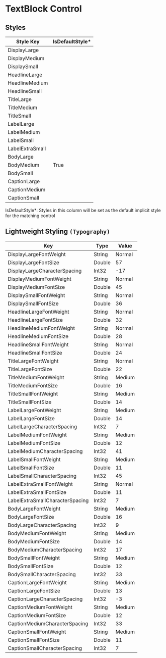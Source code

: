 # TextBlock Control
## Styles

Style Key|IsDefaultStyle*
-|-
DisplayLarge|
DisplayMedium|
DisplaySmall|
HeadlineLarge|
HeadlineMedium|
HeadlineSmall|
TitleLarge|
TitleMedium|
TitleSmall|
LabelLarge|
LabelMedium|
LabelSmall|
LabelExtraSmall|
BodyLarge|
BodyMedium|True
BodySmall|
CaptionLarge|
CaptionMedium|
CaptionSmall|

IsDefaultStyle*: Styles in this column will be set as the default implicit style for the matching control

## Lightweight Styling `(Typography)`

Key|Type|Value
-|-|-
DisplayLargeFontWeight|String|Normal
DisplayLargeFontSize|Double|57
DisplayLargeCharacterSpacing|Int32|-17
DisplayMediumFontWeight|String|Normal
DisplayMediumFontSize|Double|45
DisplaySmallFontWeight|String|Normal
DisplaySmallFontSize|Double|36
HeadlineLargeFontWeight|String|Normal
HeadlineLargeFontSize|Double|32
HeadlineMediumFontWeight|String|Normal
HeadlineMediumFontSize|Double|28
HeadlineSmallFontWeight|String|Normal
HeadlineSmallFontSize|Double|24
TitleLargeFontWeight|String|Normal
TitleLargeFontSize|Double|22
TitleMediumFontWeight|String|Medium
TitleMediumFontSize|Double|16
TitleSmallFontWeight|String|Medium
TitleSmallFontSize|Double|14
LabelLargeFontWeight|String|Medium
LabelLargeFontSize|Double|14
LabelLargeCharacterSpacing|Int32|7
LabelMediumFontWeight|String|Medium
LabelMediumFontSize|Double|12
LabelMediumCharacterSpacing|Int32|41
LabelSmallFontWeight|String|Medium
LabelSmallFontSize|Double|11
LabelSmallCharacterSpacing|Int32|45
LabelExtraSmallFontWeight|String|Normal
LabelExtraSmallFontSize|Double|11
LabelExtraSmallCharacterSpacing|Int32|7
BodyLargeFontWeight|String|Medium
BodyLargeFontSize|Double|16
BodyLargeCharacterSpacing|Int32|9
BodyMediumFontWeight|String|Medium
BodyMediumFontSize|Double|14
BodyMediumCharacterSpacing|Int32|17
BodySmallFontWeight|String|Medium
BodySmallFontSize|Double|12
BodySmallCharacterSpacing|Int32|33
CaptionLargeFontWeight|String|Medium
CaptionLargeFontSize|Double|13
CaptionLargeCharacterSpacing|Int32|-3
CaptionMediumFontWeight|String|Medium
CaptionMediumFontSize|Double|12
CaptionMediumCharacterSpacing|Int32|33
CaptionSmallFontWeight|String|Medium
CaptionSmallFontSize|Double|11
CaptionSmallCharacterSpacing|Int32|7
